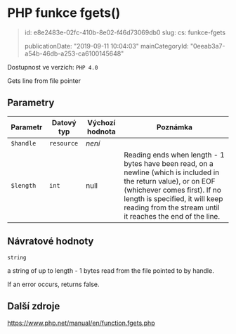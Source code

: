 PHP funkce fgets()
==================

> id: e8e2483e-02fc-410b-8e02-f46d73069db0
> slug:
> 	cs: funkce-fgets
>
> publicationDate: "2019-09-11 10:04:03"
> mainCategoryId: "0eeab3a7-a54b-46db-a253-ca6100145648"

Dostupnost ve verzích: `PHP 4.0`

Gets line from file pointer


Parametry
--------------

| Parametr | Datový typ | Výchozí hodnota | Poznámka |
|-----|-----|-----|-----|
| `$handle` | `resource` | *není* |  |
| `$length` | `int` | null | Reading ends when length - 1 bytes have been read, on a newline (which is included in the return value), or on EOF (whichever comes first). If no length is specified, it will keep reading from the stream until it reaches the end of the line. |


Návratové hodnoty
----------------

`string`

a string of up to length - 1 bytes read from
the file pointed to by handle.
</p>
<p>
If an error occurs, returns false.

Další zdroje
------------

https://www.php.net/manual/en/function.fgets.php
